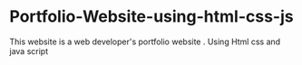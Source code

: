 # Portfolio-Website-using-html-css-js
This website is a web developer's portfolio website . Using Html css and java script
